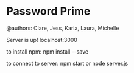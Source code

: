 # Password Prime
@authors: Clare, Jess, Karla, Laura, Michelle


Server is up!
localhost:3000

to install npm: 
npm install --save

to connect to server: 
npm start
or
node server.js
